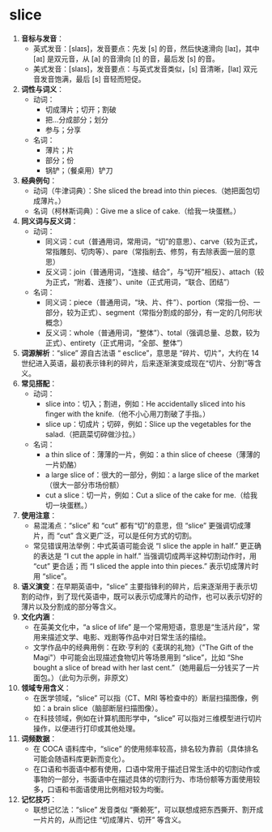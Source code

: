 # slice

1. **音标与发音**：
   - 英式发音：[slaɪs]，发音要点：先发 [s] 的音，然后快速滑向 [laɪ]，其中 [aɪ] 是双元音，从 [a] 的音滑向 [ɪ] 的音，最后发 [s] 的音。
   - 美式发音：[slaɪs]，发音要点：与英式发音类似，[s] 音清晰，[laɪ] 双元音发音饱满，最后 [s] 音轻而短促。
2. **词性与词义**：
   - 动词：
     - 切成薄片；切开；割破
     - 把…分成部分；划分
     - 参与；分享
   - 名词：
     - 薄片；片
     - 部分；份
     - 锅铲；（餐桌用）铲刀
3. **经典例句**：
   - 动词（牛津词典）：She sliced the bread into thin pieces.（她把面包切成薄片。）
   - 名词（柯林斯词典）：Give me a slice of cake.（给我一块蛋糕。）
4. **同义词与反义词**：
   - 动词：
     - 同义词：cut（普通用词，常用词，“切”的意思）、carve（较为正式，常指雕刻、切肉等）、pare（常指削去、修剪，有去除表面一层的意思）
     - 反义词：join（普通用词，“连接、结合”，与“切开”相反）、attach（较为正式，“附着、连接”）、unite（正式用词，“联合、团结”）
   - 名词：
     - 同义词：piece（普通用词，“块、片、件”）、portion（常指一份、一部分，较为正式）、segment（常指分割成的部分，有一定的几何形状概念）
     - 反义词：whole（普通用词，“整体”）、total（强调总量、总数，较为正式）、entirety（正式用词，“全部、整体”）
5. **词源解析**：“slice” 源自古法语 “ esclice”，意思是 “碎片、切片”，大约在 14 世纪进入英语，最初表示锋利的碎片，后来逐渐演变成现在“切片、分割”等含义。
6. **常见搭配**：
   - 动词：
     - slice into：切入；割进，例如：He accidentally sliced into his finger with the knife.（他不小心用刀割破了手指。）
     - slice up：切成片；切碎，例如：Slice up the vegetables for the salad.（把蔬菜切碎做沙拉。）
   - 名词：
     - a thin slice of：薄薄的一片，例如：a thin slice of cheese（薄薄的一片奶酪）
     - a large slice of：很大的一部分，例如：a large slice of the market（很大一部分市场份额）
     - cut a slice：切一片，例如：Cut a slice of the cake for me.（给我切一块蛋糕。）
7. **使用注意**：
   - 易混淆点：“slice” 和 “cut” 都有“切”的意思，但 “slice” 更强调切成薄片，而 “cut” 含义更广泛，可以是任何方式的切割。
   - 常见错误用法举例：中式英语可能会说 “I slice the apple in half.” 更正确的表达是 “I cut the apple in half.” 当强调切成两半这种切割动作时，用 “cut” 更合适；而 “I sliced the apple into thin pieces.” 表示切成薄片时用 “slice”。
8. **语义演变**：在早期英语中，“slice” 主要指锋利的碎片，后来逐渐用于表示切割的动作，到了现代英语中，既可以表示切成薄片的动作，也可以表示切好的薄片以及分割成的部分等含义。
9. **文化内涵**：
   - 在英美文化中，“a slice of life” 是一个常用短语，意思是“生活片段”，常用来描述文学、电影、戏剧等作品中对日常生活的描绘。
   - 文学作品中的经典用例：在欧·亨利的《麦琪的礼物》（"The Gift of the Magi"）中可能会出现描述食物切片等场景用到 “slice”，比如 “She bought a slice of bread with her last cent.”（她用最后一分钱买了一片面包。）（此句为示例，非原文）
10. **领域专用含义**：
    - 在医学领域，“slice” 可以指（CT、MRI 等检查中的）断层扫描图像，例如：a brain slice（脑部断层扫描图像）。
    - 在科技领域，例如在计算机图形学中，“slice” 可以指对三维模型进行切片操作，以便进行打印或其他处理。
11. **词频数据**：
    - 在 COCA 语料库中，“slice” 的使用频率较高，排名较为靠前（具体排名可能会随语料库更新而变化）。
    - 在口语和书面语中都有使用，口语中常用于描述日常生活中的切割动作或事物的一部分，书面语中在描述具体的切割行为、市场份额等方面使用较多，口语和书面语使用比例相对较为均衡。
12. **记忆技巧**：
    - 联想记忆法：“slice” 发音类似 “撕赖死”，可以联想成把东西撕开、割开成一片片的，从而记住 “切成薄片、切开” 等含义。
